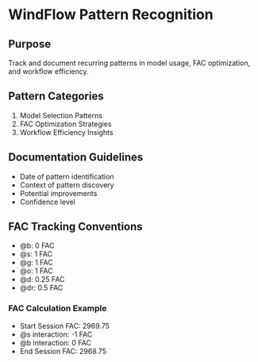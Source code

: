 # WindFlow Pattern Recognition

## Purpose
Track and document recurring patterns in model usage, FAC optimization, and workflow efficiency.

## Pattern Categories
1. Model Selection Patterns
2. FAC Optimization Strategies
3. Workflow Efficiency Insights

## Documentation Guidelines
- Date of pattern identification
- Context of pattern discovery
- Potential improvements
- Confidence level

## FAC Tracking Conventions
- @b: 0 FAC
- @s: 1 FAC
- @g: 1 FAC
- @o: 1 FAC
- @d: 0.25 FAC
- @dr: 0.5 FAC

### FAC Calculation Example
- Start Session FAC: 2969.75
- @s interaction: -1 FAC
- @b interaction: 0 FAC
- End Session FAC: 2968.75
